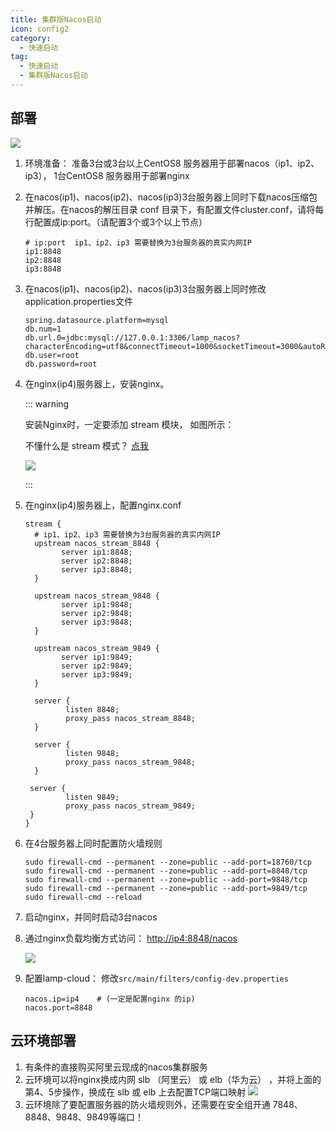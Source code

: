 ```yaml
---
title: 集群版Nacos启动
icon: config2
category:
  - 快速启动
tag:
  - 快速启动
  - 集群版Nacos启动
---
```


## 部署

![](/images/start/nacosVIP.png)

1. 环境准备： 准备3台或3台以上CentOS8 服务器用于部署nacos（ip1、ip2、ip3）， 1台CentOS8 服务器用于部署nginx

2. 在nacos(ip1)、nacos(ip2)、nacos(ip3)3台服务器上同时下载nacos压缩包并解压。在nacos的解压目录 conf 目录下，有配置文件cluster.conf，请将每行配置成ip:port。（请配置3个或3个以上节点）

   ```properties
   # ip:port  ip1、ip2、ip3 需要替换为3台服务器的真实内网IP
   ip1:8848
   ip2:8848
   ip3:8848
   ```

3. 在nacos(ip1)、nacos(ip2)、nacos(ip3)3台服务器上同时修改application.properties文件

   ```properties
   spring.datasource.platform=mysql
   db.num=1
   db.url.0=jdbc:mysql://127.0.0.1:3306/lamp_nacos?characterEncoding=utf8&connectTimeout=1000&socketTimeout=3000&autoReconnect=true
   db.user=root
   db.password=root
   ```

4. 在nginx(ip4)服务器上，安装nginx。

   ::: warning

   安装Nginx时，一定要添加 stream 模块， 如图所示：

   不懂什么是 stream 模式？ [点我](https://www.baidu.com/s?tn=28114124_2_dg&wd=nginx%20%E5%AE%89%E8%A3%85%20stream)

   ![](/images/start/nginx_v.png)

   :::

5. 在nginx(ip4)服务器上，配置nginx.conf

   ```nginx
   stream {
     # ip1、ip2、ip3 需要替换为3台服务器的真实内网IP
     upstream nacos_stream_8848 {
           server ip1:8848;
           server ip2:8848;
           server ip3:8848;
     }
   
     upstream nacos_stream_9848 {
           server ip1:9848;
           server ip2:9848;
           server ip3:9848;
     }
   
     upstream nacos_stream_9849 {
           server ip1:9849;
           server ip2:9849;
           server ip3:9849;
     }
   
     server {
            listen 8848;
            proxy_pass nacos_stream_8848;
     }
   
     server {
            listen 9848;
            proxy_pass nacos_stream_9848;
     }
   
    server {
            listen 9849;
            proxy_pass nacos_stream_9849;
    }       
   }
   ```

6. 在4台服务器上同时配置防火墙规则

   ```shell
   sudo firewall-cmd --permanent --zone=public --add-port=18760/tcp
   sudo firewall-cmd --permanent --zone=public --add-port=8848/tcp
   sudo firewall-cmd --permanent --zone=public --add-port=9848/tcp
   sudo firewall-cmd --permanent --zone=public --add-port=9849/tcp
   sudo firewall-cmd --reload
   ```

7. 启动nginx，并同时启动3台nacos

8. 通过nginx负载均衡方式访问： [http://ip4:8848/nacos](http://ip4:8848/nacos)

   ![](/images/start/nacos集群验证.png)

9. 配置lamp-cloud： 修改`src/main/filters/config-dev.properties`

   ```properties
   nacos.ip=ip4    # (一定是配置nginx 的ip)
   nacos.port=8848
   ```



## 云环境部署

1. 有条件的直接购买阿里云现成的nacos集群服务
2. 云环境可以将nginx换成内网 slb （阿里云） 或 elb（华为云） ，并将上面的第4、5步操作，换成在 slb 或 elb 上去配置TCP端口映射
   ![](/images/start/华为云ELB.png)
3. 云环境除了要配置服务器的防火墙规则外，还需要在安全组开通 7848、8848、9848、9849等端口！
